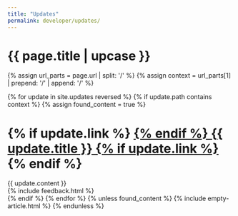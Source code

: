 ```yaml
---
title: "Updates"
permalink: developer/updates/
---
```


<h1 class="primary" data-product-name="{{ site.name }}">{{ page.title | upcase }}</h1>

{% assign url_parts = page.url | split: '/' %}
{% assign context = url_parts[1] | prepend: '/' | append: '/' %}

{% for update in site.updates reversed %}
{% if update.path contains context %}
{% assign found_content = true %}
<h1 id="{{ update.title | slugify }}" class="secondary">
{% if update.link %}
<a href="{{ update.link }}" class="post-link">
{% endif %}
{{ update.title }}
{% if update.link %}
</a>
{% endif %}
</h1>
<article data-category="{{ update.category | downcase }}" data-hidden="{{ update.hidden }}">

  <div class="description article-content">
    {{ update.content }}
  </div>
{% include feedback.html %}  
</article>
{% endif %}
{% endfor %}
{% unless found_content %}
{% include empty-article.html %}
{% endunless %}
